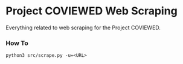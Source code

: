 # Project COVIEWED Web Scraping

Everything related to web scraping for the Project COVIEWED.

### How To

```python3 src/scrape.py -u=<URL>```
